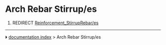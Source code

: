 # Arch Rebar Stirrup/es
1.  REDIRECT [Reinforcement_StirrupRebar/es](Reinforcement_StirrupRebar/es.md)



---
⏵ [documentation index](../README.md) > Arch Rebar Stirrup/es
